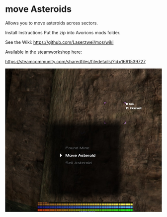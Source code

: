 # move Asteroids
Allows you to move asteroids across sectors.

Install Instructions
Put the zip into Avorions mods folder.

See the Wiki:
https://github.com/Laserzwei/mos/wiki

Available in the steamworkshop here:

https://steamcommunity.com/sharedfiles/filedetails/?id=1691539727



![alt text][logo]


[logo]: https://github.com/Laserzwei/mos/blob/WSmodupdate/thumbnail.jpg
